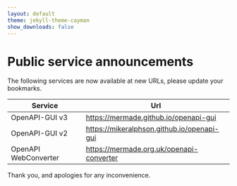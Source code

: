 ```yaml
---
layout: default
theme: jekyll-theme-cayman
show_downloads: false
---
```


# Public service announcements

The following services are now available at new URLs, please update your
bookmarks.

|Service|Url|
|---|---|
|OpenAPI-GUI v3|https://mermade.github.io/openapi-gui|
|OpenAPI-GUI v2|https://mikeralphson.github.io/openapi-gui|
|OpenAPI WebConverter|https://mermade.org.uk/openapi-converter|

Thank you, and apologies for any inconvenience.
